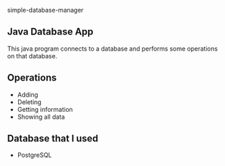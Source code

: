 ﻿simple-database-manager

## Java Database App
This java program connects to a database and performs some operations on that database.

## Operations
- Adding
- Deleting
- Getting information
- Showing all data

## Database that I used
- PostgreSQL

